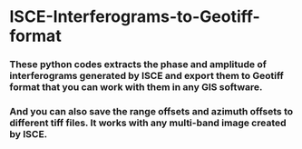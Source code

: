 # ISCE-Interferograms-to-Geotiff-format

### These python codes extracts the phase and amplitude of interferograms generated by ISCE and export them to Geotiff format that you can work with them in any GIS software.

### And you can also save the range offsets and azimuth offsets to different tiff files. It works with any multi-band image created by ISCE.
